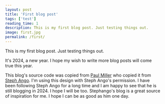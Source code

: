 ```yaml
---
layout: post
title: 'First blog post'
tags: ['test']
reading_time: 1
description: This is my first blog post. Just testing things out.
image: first.jpg
permalink: /first/
---
```


This is my first blog post. Just testing things out.

It's 2024, a new year. I hope my wish to write more blog posts will come true this year.

This blog's source code was copied from [Paul Miller](https://paulmillr.com) who copied it from [Steph Ango](https://stephango.com). I'm using this design with Steph Ango's permission. I have been following Steph Ango for a long time and I am happy to see that he is still blogging in 2024. I hope I will be too. Stephango's blog is a great source of inspiration for me. I hope I can be as good as him one day.
